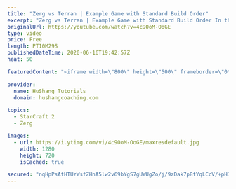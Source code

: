 ```yaml
---
title: "Zerg vs Terran | Example Game with Standard Build Order"
excerpt: "Zerg vs Terran | Example Game with Standard Build Order In this guide we learn how to defend early Terran attacks.  Coaching -------------------------------------------------------------------------- Interested in Starcraft lessons? Check out my website! I would love to help you improve and reach your"
originalUrl: https://youtube.com/watch?v=4c9OoM-OoGE
type: video
price: Free
length: PT10M29S
publishedDateTime: 2020-06-16T19:42:57Z
heat: 50

featuredContent: "<iframe width=\"800\" height=\"500\" frameborder=\"0\" src=\"https://www.youtube.com/embed/4c9OoM-OoGE\" allow=\"accelerometer; autoplay; encrypted-media; gyroscope; picture-in-picture\" allowfullscreen></iframe>"

provider:
  name: HuShang Tutorials
  domain: hushangcoaching.com

topics:
  - StarCraft 2
  - Zerg

images:
  - url: https://i.ytimg.com/vi/4c9OoM-OoGE/maxresdefault.jpg
    width: 1280
    height: 720
    isCached: true

secured: "nqHpPsAtHTUzWsfZHnA5lw2v69bYgS7gUWUgZo/j/9zDak7p8tYqLCcV/+pH7//DjRauC0j20CMLPWs57/AKjeH2BDEygyldMFvdG7wR13SVrNvlT6XIFFaIoDwLD+gGRfy3k5el8KUaa4D/LfKVfDlk+u1IEgcidpWPR+y3rjL9OJ9ewjtrKe84+TOCHcbKWxx8n0RveDEwlZNcmHE5taH7XjnrxT2BaNLuxDRwy52zOptoJi/dNQQ3GHCqJUNyKQ/+YSCSfwkix0lAdhPNYCrs9NRSuT91Lw++0+qCJsdReG6KKN3M1m2keDE9MDLL/pmwAOWjfCfNYQwwrtGyAztK/HdxOJjKBaUnFk3RSaeXrZSNrl1RDkb3/XJ6lthhhbNYZ9EUaqyBm8Rk41BdhL0L2Nhu2v82JLmpQA9RqEk=;zfFq2ejLf/JKsSl7uDok3Q=="
---
```



